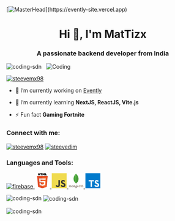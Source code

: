 [![MasterHead]([https://1.bp.blogspot.com/-7A4WynwLsM...](https://1.bp.blogspot.com/-7A4WynwLsMw/XbBpCXG8fHI/AAAAAAAAMt4/uOa1bpLskYgrwGbllhSu2SDj_Mig8SXJQCLcBGAsYHQ/s1600/2000_600px.gif))](https://evently-site.vercel.app)
<h1 align="center">Hi 👋, I'm MatTizx</h1>
<h3 align="center">A passionate backend developer from India</h3>
<img align="right" alt="Coding" width="400" src="[[https://www.google.com/url?sa=i&url=https%3A%2F%2Fgithub.com%2Frudrabarad%2FGifs&psig=AOvVaw2DTphrwya_F8kAIz68DzX3&ust=1701561469665000&source=images&cd=vfe&opi=89978449&ved=0CBEQjRxqFwoTCJCOx8u474IDFQAAAAAdAAAAABAE](https://www.google.com/url?sa=i&url=https%3A%2F%2Fgithub.com%2Frudrabarad%2FGifs&psig=AOvVaw2DTphrwya_F8kAIz68DzX3&ust=1701561469665000&source=images&cd=vfe&opi=89978449&ved=0CBEQjRxqFwoTCJCOx8u474IDFQAAAAAdAAAAABAE)](https://www.youtube.com/redirect?event=video_description&redir_token=QUFFLUhqa1RKRHhmRnVNc0dzUThnY0ZJX25zOWM1VjgtUXxBQ3Jtc0ttSWNxQnlLaUZLaDZIR2k4Wkp4QnM1a2trSlRRYW9STDFKRUhWOXgyRE93RmZXdWx2ZjAwS3VtM2xwOFBtZVBXVkZQa0hzM290MDZqRE5ZN20xenRJUEUtYmliNUZ4eENJd2lqSFhxREpqdGo5ZFRfaw&q=https%3A%2F%2Fcdn.dribbble.com%2Fusers%2F1162077%2Fscreenshots%2F3848914%2Fprogrammer.gif&v=G-EGDH50hGE)">

<p align="left"> <img src="https://komarev.com/ghpvc/?username=coding-sdn&label=Profile%20views&color=0e75b6&style=flat" alt="coding-sdn" /> </p>

<p align="left"> <a href="https://twitter.com/steevemx98" target="blank"><img src="https://img.shields.io/twitter/follow/steevemx98?logo=twitter&style=for-the-badge" alt="steevemx98" /></a> </p>

- 🔭 I’m currently working on [Evently](evently-site.vercel.app)

- 🌱 I’m currently learning **NextJS, ReactJS, Vite.js**

- ⚡ Fun fact **Gaming Fortnite**

<h3 align="left">Connect with me:</h3>
<p align="left">
<a href="https://twitter.com/steevemx98" target="blank"><img align="center" src="https://raw.githubusercontent.com/rahuldkjain/github-profile-readme-generator/master/src/images/icons/Social/twitter.svg" alt="steevemx98" height="30" width="40" /></a>
<a href="https://instagram.com/steevedim" target="blank"><img align="center" src="https://raw.githubusercontent.com/rahuldkjain/github-profile-readme-generator/master/src/images/icons/Social/instagram.svg" alt="steevedim" height="30" width="40" /></a>
</p>

<h3 align="left">Languages and Tools:</h3>
<p align="left"> <a href="https://firebase.google.com/" target="_blank" rel="noreferrer"> <img src="https://www.vectorlogo.zone/logos/firebase/firebase-icon.svg" alt="firebase" width="40" height="40"/> </a> <a href="https://www.w3.org/html/" target="_blank" rel="noreferrer"> <img src="https://raw.githubusercontent.com/devicons/devicon/master/icons/html5/html5-original-wordmark.svg" alt="html5" width="40" height="40"/> </a> <a href="https://developer.mozilla.org/en-US/docs/Web/JavaScript" target="_blank" rel="noreferrer"> <img src="https://raw.githubusercontent.com/devicons/devicon/master/icons/javascript/javascript-original.svg" alt="javascript" width="40" height="40"/> </a> <a href="https://www.mongodb.com/" target="_blank" rel="noreferrer"> <img src="https://raw.githubusercontent.com/devicons/devicon/master/icons/mongodb/mongodb-original-wordmark.svg" alt="mongodb" width="40" height="40"/> </a> <a href="https://www.typescriptlang.org/" target="_blank" rel="noreferrer"> <img src="https://raw.githubusercontent.com/devicons/devicon/master/icons/typescript/typescript-original.svg" alt="typescript" width="40" height="40"/> </a> </p>

<p><img align="left" src="https://github-readme-stats.vercel.app/api/top-langs?username=coding-sdn&show_icons=true&locale=en&layout=compact" alt="coding-sdn" /></p>

<p>&nbsp;<img align="center" src="https://github-readme-stats.vercel.app/api?username=coding-sdn&show_icons=true&locale=en" alt="coding-sdn" /></p>

<p><img align="center" src="https://github-readme-streak-stats.herokuapp.com/?user=coding-sdn&" alt="coding-sdn" /></p>
